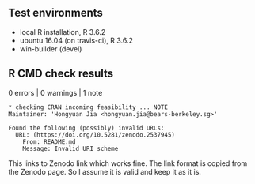 ## Test environments

* local R installation, R 3.6.2
* ubuntu 16.04 (on travis-ci), R 3.6.2
* win-builder (devel)

## R CMD check results

0 errors | 0 warnings | 1 note

```
* checking CRAN incoming feasibility ... NOTE
Maintainer: 'Hongyuan Jia <hongyuan.jia@bears-berkeley.sg>'

Found the following (possibly) invalid URLs:
  URL: (https://doi.org/10.5281/zenodo.2537945)
    From: README.md
    Message: Invalid URI scheme
```

This links to Zenodo link which works fine. The link format is copied from the
Zenodo page. So I assume it is valid and keep it as it is.
